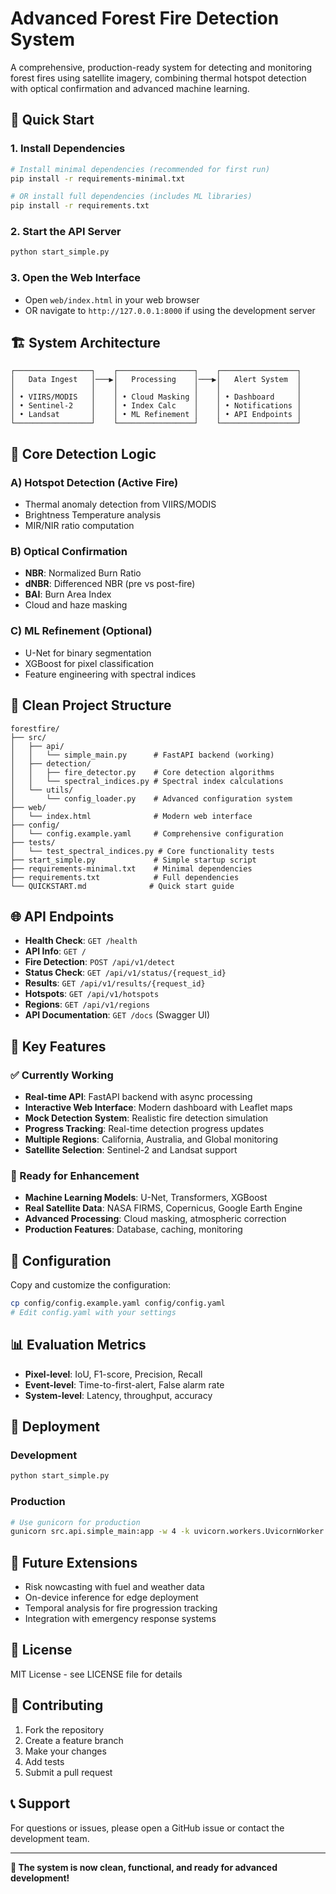 # Advanced Forest Fire Detection System

A comprehensive, production-ready system for detecting and monitoring forest fires using satellite imagery, combining thermal hotspot detection with optical confirmation and advanced machine learning.

## 🚀 Quick Start

### 1. Install Dependencies
```bash
# Install minimal dependencies (recommended for first run)
pip install -r requirements-minimal.txt

# OR install full dependencies (includes ML libraries)
pip install -r requirements.txt
```

### 2. Start the API Server
```bash
python start_simple.py
```

### 3. Open the Web Interface
- Open `web/index.html` in your web browser
- OR navigate to `http://127.0.0.1:8000` if using the development server

## 🏗️ System Architecture

```
┌─────────────────┐    ┌─────────────────┐    ┌─────────────────┐
│   Data Ingest   │───▶│   Processing    │───▶│   Alert System  │
│                 │    │                 │    │                 │
│ • VIIRS/MODIS   │    │ • Cloud Masking │    │ • Dashboard     │
│ • Sentinel-2    │    │ • Index Calc    │    │ • Notifications │
│ • Landsat       │    │ • ML Refinement │    │ • API Endpoints │
└─────────────────┘    └─────────────────┘    └─────────────────┘
```

## 🔧 Core Detection Logic

### A) Hotspot Detection (Active Fire)
- Thermal anomaly detection from VIIRS/MODIS
- Brightness Temperature analysis
- MIR/NIR ratio computation

### B) Optical Confirmation
- **NBR**: Normalized Burn Ratio
- **dNBR**: Differenced NBR (pre vs post-fire)
- **BAI**: Burn Area Index
- Cloud and haze masking

### C) ML Refinement (Optional)
- U-Net for binary segmentation
- XGBoost for pixel classification
- Feature engineering with spectral indices

## 📁 Clean Project Structure

```
forestfire/
├── src/
│   ├── api/
│   │   └── simple_main.py      # FastAPI backend (working)
│   ├── detection/
│   │   ├── fire_detector.py    # Core detection algorithms
│   │   └── spectral_indices.py # Spectral index calculations
│   └── utils/
│       └── config_loader.py    # Advanced configuration system
├── web/
│   └── index.html              # Modern web interface
├── config/
│   └── config.example.yaml     # Comprehensive configuration
├── tests/
│   └── test_spectral_indices.py # Core functionality tests
├── start_simple.py             # Simple startup script
├── requirements-minimal.txt    # Minimal dependencies
├── requirements.txt            # Full dependencies
└── QUICKSTART.md              # Quick start guide
```

## 🌐 API Endpoints

- **Health Check**: `GET /health`
- **API Info**: `GET /`
- **Fire Detection**: `POST /api/v1/detect`
- **Status Check**: `GET /api/v1/status/{request_id}`
- **Results**: `GET /api/v1/results/{request_id}`
- **Hotspots**: `GET /api/v1/hotspots`
- **Regions**: `GET /api/v1/regions`
- **API Documentation**: `GET /docs` (Swagger UI)

## 🎯 Key Features

### ✅ Currently Working
- **Real-time API**: FastAPI backend with async processing
- **Interactive Web Interface**: Modern dashboard with Leaflet maps
- **Mock Detection System**: Realistic fire detection simulation
- **Progress Tracking**: Real-time detection progress updates
- **Multiple Regions**: California, Australia, and Global monitoring
- **Satellite Selection**: Sentinel-2 and Landsat support

### 🚧 Ready for Enhancement
- **Machine Learning Models**: U-Net, Transformers, XGBoost
- **Real Satellite Data**: NASA FIRMS, Copernicus, Google Earth Engine
- **Advanced Processing**: Cloud masking, atmospheric correction
- **Production Features**: Database, caching, monitoring

## 🔧 Configuration

Copy and customize the configuration:
```bash
cp config/config.example.yaml config/config.yaml
# Edit config.yaml with your settings
```

## 📊 Evaluation Metrics

- **Pixel-level**: IoU, F1-score, Precision, Recall
- **Event-level**: Time-to-first-alert, False alarm rate
- **System-level**: Latency, throughput, accuracy

## 🚀 Deployment

### Development
```bash
python start_simple.py
```

### Production
```bash
# Use gunicorn for production
gunicorn src.api.simple_main:app -w 4 -k uvicorn.workers.UvicornWorker
```

## 🔮 Future Extensions

- Risk nowcasting with fuel and weather data
- On-device inference for edge deployment
- Temporal analysis for fire progression tracking
- Integration with emergency response systems

## 📄 License

MIT License - see LICENSE file for details

## 🤝 Contributing

1. Fork the repository
2. Create a feature branch
3. Make your changes
4. Add tests
5. Submit a pull request

## 📞 Support

For questions or issues, please open a GitHub issue or contact the development team.

---

**🎉 The system is now clean, functional, and ready for advanced development!**
